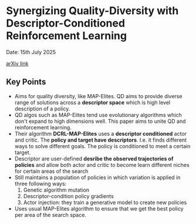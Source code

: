 # Synergizing Quality-Diversity with Descriptor-Conditioned Reinforcement Learning

Date: 15th July 2025

[arXiv link](https://arxiv.org/abs/2401.08632)

## Key Points
* Aims for quality diversity, like MAP-Elites. QD aims to provide diverse range of solutions across a **descriptor space** which is high level description of a policy.
* QD algos such as MAP-Elites tend use evolutionary algorithms which don't expand to high dimensions well. This paper aims to unite QD and reinforcement learning.
* Their algorithm **DCRL-MAP-Elites** uses a **descriptor conditioned** actor and critic. The **policy and target have descriptors**. I.e. it finds different ways to solve different goals. The policy is conditioned to meet a certain target.
* Descriptor are user-defined **desribe the observed trajectories of policies** and allow both actor and critic to become learn different niches for certain areas of the search
* Still maintains a population of policies in which variation is applied in three following ways:
  1. Genetic algorithm mutation
  2. Descriptor-condition policy gradients
  3. Actor injection: they train a generative model to create new policies
* Uses usual MAP-Elites algorithm to ensure that we get the best policy per area of the search space.